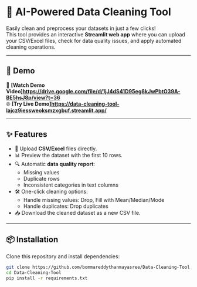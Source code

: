 # 🧹 AI-Powered Data Cleaning Tool  

Easily clean and preprocess your datasets in just a few clicks!  
This tool provides an interactive **Streamlit web app** where you can upload your CSV/Excel files, check for data quality issues, and apply automated cleaning operations.  

---

## 🚀 Demo  

🎥 **[Watch Demo Video]https://drive.google.com/file/d/1jJ4dS41D95eg8kJwPbtO39A-BE5hsJ8p/view?t=36**  
🌐 **[Try Live Demo]https://data-cleaning-tool-lajcz9iessweoksmzxgbuf.streamlit.app/**  

---

## ✨ Features  

- 📂 Upload **CSV/Excel** files directly.  
- 📊 Preview the dataset with the first 10 rows.  
- 🔍 Automatic **data quality report**:  
  - Missing values  
  - Duplicate rows  
  - Inconsistent categories in text columns  
- 🛠️ One-click cleaning options:  
  - Handle missing values: Drop, Fill with Mean/Median/Mode  
  - Handle duplicates: Drop duplicates  
- 📥 Download the cleaned dataset as a new CSV file.  

---

## 📦 Installation  

Clone this repository and install dependencies:  

```bash
git clone https://github.com/bommareddythanmayasree/Data-Cleaning-Tool.git
cd Data-Cleaning-Tool
pip install -r requirements.txt
